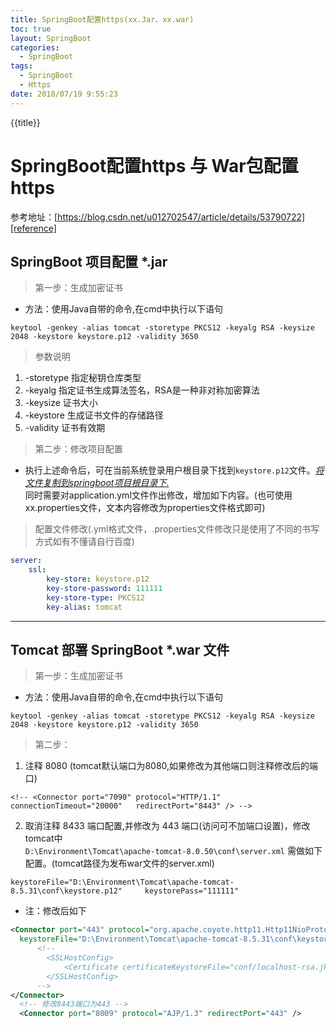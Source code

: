 ```yaml
---
title: SpringBoot配置https(xx.Jar、xx.war)
toc: true
layout: SpringBoot
categories:
  - SpringBoot
tags:
  - SpringBoot
  - Https
date: 2018/07/19 9:55:23
---
```

{{title}}
<!-- more -->
# SpringBoot配置https 与 War包配置https 

参考地址：[https://blog.csdn.net/u012702547/article/details/53790722][reference]

## SpringBoot 项目配置 *.jar 	

> 第一步：生成加密证书 	

- 方法：使用Java自带的命令,在cmd中执行以下语句  

`keytool -genkey -alias tomcat -storetype PKCS12 -keyalg RSA -keysize 2048 -keystore keystore.p12 -validity 3650`

> 参数说明	

1. -storetype	指定秘钥仓库类型	
2. -keyalg		指定证书生成算法签名，RSA是一种非对称加密算法 	
3. -keysize 	证书大小 	
4. -keystore	生成证书文件的存储路径 	
5. -validity	证书有效期 	

> 第二步：修改项目配置 

- 执行上述命令后，可在当前系统登录用户根目录下找到`keystore.p12`文件。<u>*将文件复制到springboot项目根目录下.*</u>  
同时需要对application.yml文件作出修改，增加如下内容。(也可使用xx.properties文件，文本内容修改为properties文件格式即可) 

> 配置文件修改(.yml格式文件，.properties文件修改只是使用了不同的书写方式如有不懂请自行百度) 

```yaml
server:
	ssl:
		key-store: keystore.p12
		key-store-password: 111111
		key-store-type: PKCS12
		key-alias: tomcat 
```

---

## Tomcat 部署 SpringBoot *.war 文件

> 第一步：生成加密证书
  	
- 方法：使用Java自带的命令,在cmd中执行以下语句  

`keytool -genkey -alias tomcat -storetype PKCS12 -keyalg RSA -keysize 2048 -keystore keystore.p12 -validity 3650`

> 第二步：  

1. 注释 8080 (tomcat默认端口为8080,如果修改为其他端口则注释修改后的端口)  

`<!-- <Connector port="7090" protocol="HTTP/1.1" connectionTimeout="20000"   redirectPort="8443" /> -->`

2. 取消注释 8433 端口配置,并修改为 443 端口(访问可不加端口设置)，修改tomcat中  
`D:\Environment\Tomcat\apache-tomcat-8.0.50\conf\server.xml` 需做如下配置。(tomcat路径为发布war文件的server.xml)

`keystoreFile="D:\Environment\Tomcat\apache-tomcat-8.5.31\conf\keystore.p12"     keystorePass="111111"`

* 注：修改后如下

```xml
<Connector port="443" protocol="org.apache.coyote.http11.Http11NioProtocol" maxThreads="150" SSLEnabled="true"
  keystoreFile="D:\Environment\Tomcat\apache-tomcat-8.5.31\conf\keystore.p12" keystorePass="111111" >   
      <!--
        <SSLHostConfig>
            <Certificate certificateKeystoreFile="conf/localhost-rsa.jks" type="RSA" />
        </SSLHostConfig>
      -->
</Connector>
  <!-- 修改8443端口为443 -->
  <Connector port="8009" protocol="AJP/1.3" redirectPort="443" />
```

[reference]: https://blog.csdn.net/u012702547/article/details/53790722